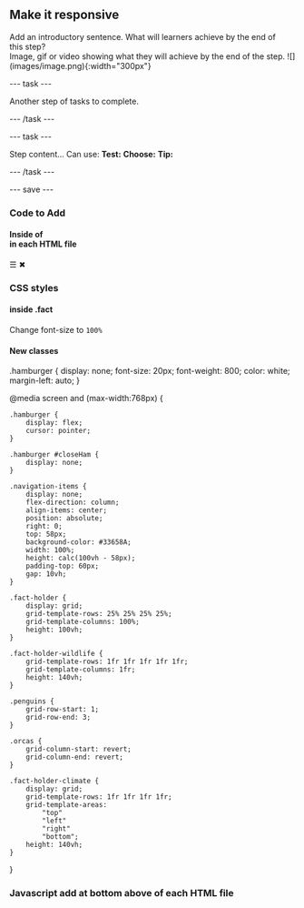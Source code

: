 ## Make it responsive

<div style="display: flex; flex-wrap: wrap">
<div style="flex-basis: 200px; flex-grow: 1; margin-right: 15px;">
Add an introductory sentence. What will learners achieve by the end of this step?
</div>
<div>
Image, gif or video showing what they will achieve by the end of the step. ![](images/image.png){:width="300px"}
</div>
</div>

--- task ---

Another step of tasks to complete.

--- /task ---

--- task ---

Step content... 
Can use:
**Test:**
**Choose:**
**Tip:**

--- /task ---

--- save ---

### Code to Add

#### Inside of <nav> in each HTML file

<div class="hamburger">
    <span id="openHam">&#9776;</span>
    <span id="closeHam">&#x2716;</span>
</div>

### CSS styles

#### inside .fact 

Change font-size to `100%`

#### New classes

.hamburger {
    display: none;
    font-size: 20px;
    font-weight: 800;
    color: white;
    margin-left: auto;
}

@media screen and (max-width:768px) {
    
    .hamburger {
        display: flex;
        cursor: pointer;
    }
    
    .hamburger #closeHam {
        display: none;
    }

    .navigation-items {
        display: none;
        flex-direction: column;
        align-items: center;
        position: absolute;
        right: 0;
        top: 58px;
        background-color: #33658A;
        width: 100%;
        height: calc(100vh - 58px);
        padding-top: 60px;
        gap: 10vh;
    }

    .fact-holder {
        display: grid;
        grid-template-rows: 25% 25% 25% 25%;
        grid-template-columns: 100%;
        height: 100vh;
    }
    
    .fact-holder-wildlife {
        grid-template-rows: 1fr 1fr 1fr 1fr 1fr;
        grid-template-columns: 1fr;
        height: 140vh;
    }

    .penguins {
        grid-row-start: 1;
        grid-row-end: 3;
    }

    .orcas {
        grid-column-start: revert;
        grid-column-end: revert;
    }

    .fact-holder-climate {
        display: grid;
        grid-template-rows: 1fr 1fr 1fr 1fr;
        grid-template-areas: 
            "top"
            "left"
            "right"
            "bottom";
        height: 140vh;
    }
}

### Javascript add at bottom above </body> of each HTML file

<script type="text/javascript" src="responsive-navbar.js"></script>